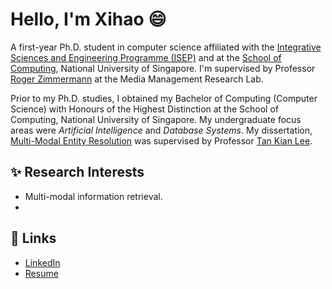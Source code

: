 # Hello, I'm Xihao 😄

A first-year Ph.D. student in computer science affiliated with the [Integrative Sciences and Engineering Programme (ISEP)](https://isep.nus.edu.sg/) and at the [School of Computing](https://www.comp.nus.edu.sg/), National University of Singapore.
I'm supervised by Professor [Roger Zimmermann](https://www.comp.nus.edu.sg/cs/people/rogerz/) at the Media Management Research Lab.

Prior to my Ph.D. studies, I obtained my Bachelor of Computing (Computer Science) with Honours of the Highest Distinction at the School of Computing, National University of Singapore.
My undergraduate focus areas were *Artificial Intelligence* and *Database Systems*.
My dissertation, [Multi-Modal Entity Resolution](https://github.com/howtoosee/CP4101_Multi_Modal_Entity_Resolution) was supervised by Professor [Tan Kian Lee](https://www.comp.nus.edu.sg/cs/people/tankl/).

## ✨ Research Interests

- Multi-modal information retrieval.
- 

## 🔗 Links

- [LinkedIn](https://www.linkedin.com/in/xihaochen)
- [Resume](https://github.com/howtoosee/howtoosee/blob/master/Chen%20Xihao-Resume.pdf)

<!--
**howtoosee/howtoosee** is a ✨ _special_ ✨ repository because its `README.md` (this file) appears on your GitHub profile.

Here are some ideas to get you started:

- 🔭 I’m currently working on ...
- 🌱 I’m currently learning ...
- 👯 I’m looking to collaborate on ...
- 🤔 I’m looking for help with ...
- 💬 Ask me about ...
- 📫 How to reach me: ...
- 😄 Pronouns: ...
- ⚡ Fun fact: ...
-->
